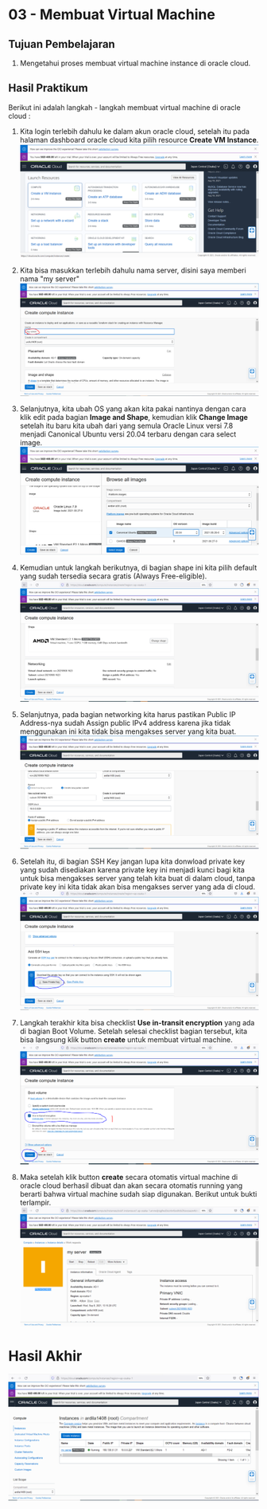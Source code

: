 # 03 - Membuat Virtual Machine

## Tujuan Pembelajaran

1. Mengetahui proses  membuat virtual machine instance di oracle cloud.

## Hasil Praktikum

Berikut ini adalah langkah - langkah membuat virtual machine di oracle cloud :
1. Kita login terlebih dahulu ke dalam akun oracle cloud, setelah itu pada halaman dashboard oracle cloud kita pilih resource <b>Create VM Instance</b>.
![Screenshot Instalasi VM1](img/langkah1_vm.png)

2. Kita bisa masukkan terlebih dahulu nama server, disini saya memberi nama "my server"
![Screenshot Instalasi VM1](img/langkah1.2_vm.png)

3. Selanjutnya, kita ubah OS yang akan kita pakai nantinya dengan cara klik edit pada bagian <b>Image and Shape</b>, kemudian klik <b>Change Image</b> setelah itu baru kita ubah dari yang semula Oracle Linux versi 7.8 menjadi Canonical Ubuntu versi 20.04 terbaru dengan cara select image.
![Screenshot Instalasi VM1](img/langkah2_vm.png)

4. Kemudian untuk langkah berikutnya, di bagian shape ini kita pilih default yang sudah tersedia secara gratis (Always Free-eligible).
![Screenshot Instalasi VM1](img/langkah3_vm.png)

5. Selanjutnya, pada bagian networking kita harus pastikan Public IP Address-nya sudah Assign public IPv4 address karena jika tidak menggunakan ini kita tidak bisa mengakses server yang kita buat.
![Screenshot Instalasi VM1](img/langkah4_vm.png)

6. Setelah itu, di bagian SSH Key jangan lupa kita donwload private key yang sudah disediakan karena private key ini menjadi kunci bagi kita untuk bisa mengakses server yang telah kita buat di dalam cloud, tanpa private key ini kita tidak akan bisa mengakses server yang ada di cloud.
![Screenshot Instalasi VM1](img/langkah5_vm.png)

7. Langkah terakhir kita bisa checklist <b>Use in-transit encryption</b> yang ada di bagian Boot Volume. Setelah selesai checklist bagian tersebut, kita bisa langsung klik button <b>create</b> untuk membuat virtual machine.
![Screenshot Instalasi VM1](img/langkah6_vmo.png)

8. Maka setelah klik button <b>create</b> secara otomatis virtual machine di oracle cloud berhasil dibuat dan akan secara otomatis running yang berarti bahwa virtual machine sudah siap digunakan. Berikut untuk bukti terlampir.
![Screenshot Instalasi VM1](img/langkah7_vmo.png)
# Hasil Akhir 

![Screenshot Instalasi VM1](img/langkah8_vmo.png)